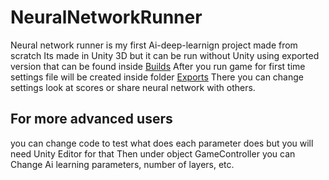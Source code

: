 # NeuralNetworkRunner
Neural network runner is my first Ai-deep-learnign project made from scratch
Its made in Unity 3D but it can be run without Unity using exported version that can be found inside [Builds](./Builds/)
After you run game for first time settings file will be created inside folder [Exports](./Exports/)
There you can change settings look at scores or share neural network with others.

## For more advanced users 
you can change code to test what does each parameter does but you will need Unity Editor for that 
Then under object GameController you can Change Ai learning parameters, number of layers, etc.
